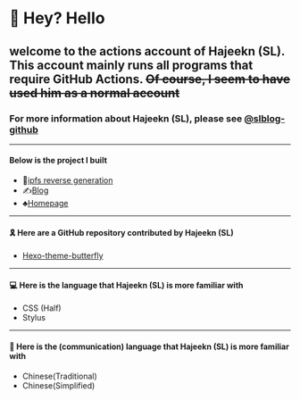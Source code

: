 # 👋 Hey? Hello
## welcome to the actions account of Hajeekn (SL). This account mainly runs all programs that require GitHub Actions. <s>Of course, I seem to have used him as a normal account</s>
### For more information about Hajeekn (SL), please see [@slblog-github](https://github.com/slblog-github)
---
#### Below is the project I built
- 🧶[ipfs reverse generation](https://ipfs.slqwq.cn)
- ✍[Blog](https://blog.slqwq.cn)
- ♣[Homepage](https://slqwq.cn)
---
#### 🎗 Here are a GitHub repository contributed by Hajeekn (SL)
- [Hexo-theme-butterfly](https://github.com/jerryc127/hexo-theme-butterfly)
---
#### 💻 Here is the language that Hajeekn (SL) is more familiar with
- CSS (Half)
- Stylus
---
#### 🎡 Here is the (communication) language that Hajeekn (SL) is more familiar with
- Chinese(Traditional)
- Chinese(Simplified)
